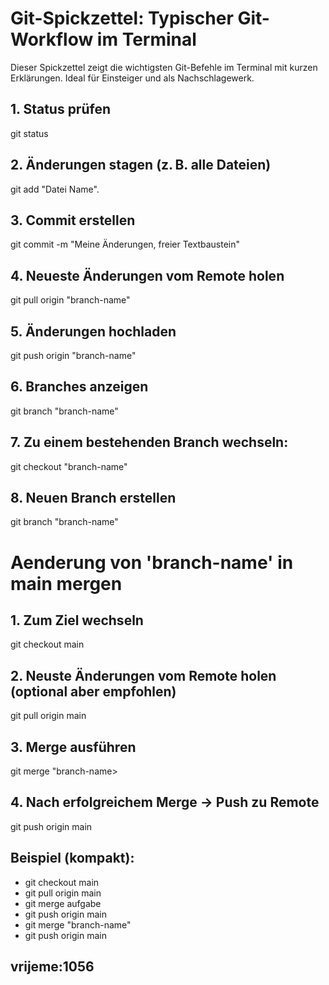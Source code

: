 # Git-Spickzettel: Typischer Git-Workflow im Terminal

Dieser Spickzettel zeigt die wichtigsten Git-Befehle im Terminal mit kurzen Erklärungen. Ideal für Einsteiger und als Nachschlagewerk.


## 1. Status prüfen

git status

## 2. Änderungen stagen (z. B. alle Dateien)

git add "Datei Name".

## 3. Commit erstellen

git commit -m "Meine Änderungen, freier Textbaustein"

## 4. Neueste Änderungen vom Remote holen

git pull origin "branch-name"

## 5. Änderungen hochladen

git push origin "branch-name"

## 6. Branches anzeigen

git branch "branch-name"

## 7. Zu einem bestehenden Branch wechseln:

git checkout "branch-name"

## 8. Neuen Branch erstellen

git branch "branch-name"

# Aenderung von 'branch-name' in main mergen

## 1. Zum Ziel wechseln

git checkout main

## 2. Neuste Änderungen vom Remote holen (optional aber empfohlen)

git pull origin main

## 3. Merge ausführen

git merge "branch-name>

## 4. Nach erfolgreichem Merge → Push zu Remote

git push origin main

## Beispiel (kompakt):

- git checkout main
- git pull origin main
- git merge aufgabe
- git push origin main
- git merge "branch-name"
- git push origin main

## vrijeme:1056
